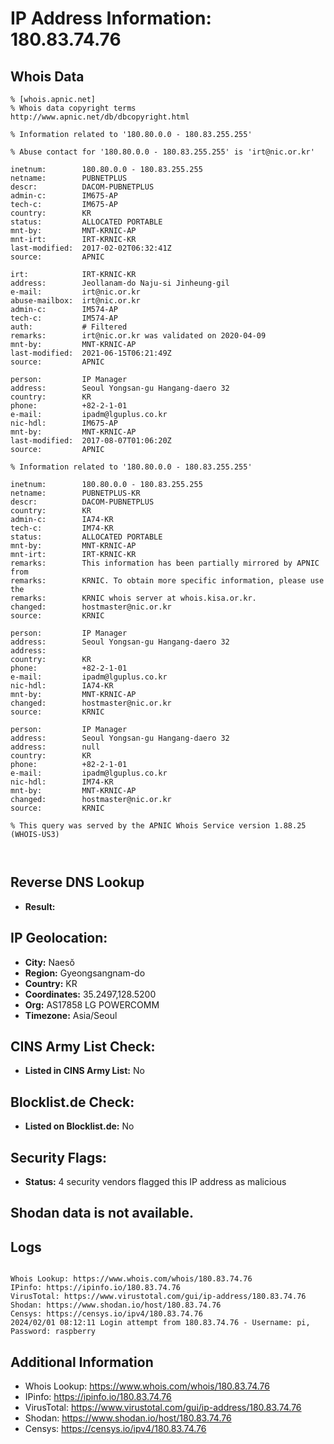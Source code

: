 # IP Address Information: 180.83.74.76

## Whois Data
```
% [whois.apnic.net]
% Whois data copyright terms    http://www.apnic.net/db/dbcopyright.html

% Information related to '180.80.0.0 - 180.83.255.255'

% Abuse contact for '180.80.0.0 - 180.83.255.255' is 'irt@nic.or.kr'

inetnum:        180.80.0.0 - 180.83.255.255
netname:        PUBNETPLUS
descr:          DACOM-PUBNETPLUS
admin-c:        IM675-AP
tech-c:         IM675-AP
country:        KR
status:         ALLOCATED PORTABLE
mnt-by:         MNT-KRNIC-AP
mnt-irt:        IRT-KRNIC-KR
last-modified:  2017-02-02T06:32:41Z
source:         APNIC

irt:            IRT-KRNIC-KR
address:        Jeollanam-do Naju-si Jinheung-gil
e-mail:         irt@nic.or.kr
abuse-mailbox:  irt@nic.or.kr
admin-c:        IM574-AP
tech-c:         IM574-AP
auth:           # Filtered
remarks:        irt@nic.or.kr was validated on 2020-04-09
mnt-by:         MNT-KRNIC-AP
last-modified:  2021-06-15T06:21:49Z
source:         APNIC

person:         IP Manager
address:        Seoul Yongsan-gu Hangang-daero 32
country:        KR
phone:          +82-2-1-01
e-mail:         ipadm@lguplus.co.kr
nic-hdl:        IM675-AP
mnt-by:         MNT-KRNIC-AP
last-modified:  2017-08-07T01:06:20Z
source:         APNIC

% Information related to '180.80.0.0 - 180.83.255.255'

inetnum:        180.80.0.0 - 180.83.255.255
netname:        PUBNETPLUS-KR
descr:          DACOM-PUBNETPLUS
country:        KR
admin-c:        IA74-KR
tech-c:         IM74-KR
status:         ALLOCATED PORTABLE
mnt-by:         MNT-KRNIC-AP
mnt-irt:        IRT-KRNIC-KR
remarks:        This information has been partially mirrored by APNIC from
remarks:        KRNIC. To obtain more specific information, please use the
remarks:        KRNIC whois server at whois.kisa.or.kr.
changed:        hostmaster@nic.or.kr
source:         KRNIC

person:         IP Manager
address:        Seoul Yongsan-gu Hangang-daero 32
address:
country:        KR
phone:          +82-2-1-01
e-mail:         ipadm@lguplus.co.kr
nic-hdl:        IA74-KR
mnt-by:         MNT-KRNIC-AP
changed:        hostmaster@nic.or.kr
source:         KRNIC

person:         IP Manager
address:        Seoul Yongsan-gu Hangang-daero 32
address:        null
country:        KR
phone:          +82-2-1-01
e-mail:         ipadm@lguplus.co.kr
nic-hdl:        IM74-KR
mnt-by:         MNT-KRNIC-AP
changed:        hostmaster@nic.or.kr
source:         KRNIC

% This query was served by the APNIC Whois Service version 1.88.25 (WHOIS-US3)



```
## Reverse DNS Lookup
- **Result:** 

## IP Geolocation:
- **City:** Naesŏ
- **Region:** Gyeongsangnam-do
- **Country:** KR
- **Coordinates:** 35.2497,128.5200
- **Org:** AS17858 LG POWERCOMM
- **Timezone:** Asia/Seoul

## CINS Army List Check:
- **Listed in CINS Army List:** 
No

## Blocklist.de Check:
- **Listed on Blocklist.de:** 
No

## Security Flags:
- **Status:** 4 security vendors flagged this IP address as malicious

## Shodan data is not available.

## Logs
```

Whois Lookup: https://www.whois.com/whois/180.83.74.76
IPinfo: https://ipinfo.io/180.83.74.76
VirusTotal: https://www.virustotal.com/gui/ip-address/180.83.74.76
Shodan: https://www.shodan.io/host/180.83.74.76
Censys: https://censys.io/ipv4/180.83.74.76
2024/02/01 08:12:11 Login attempt from 180.83.74.76 - Username: pi, Password: raspberry

```
## Additional Information
- Whois Lookup: https://www.whois.com/whois/180.83.74.76
- IPinfo: https://ipinfo.io/180.83.74.76
- VirusTotal: https://www.virustotal.com/gui/ip-address/180.83.74.76
- Shodan: https://www.shodan.io/host/180.83.74.76
- Censys: https://censys.io/ipv4/180.83.74.76

